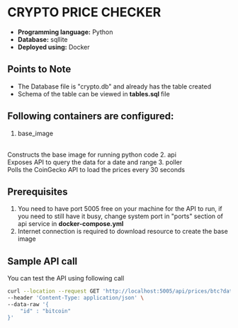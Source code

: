 <h1> CRYPTO PRICE CHECKER </h1>

 - <b>Programming language:</b> Python
 - <b>Database:</b> sqllite
 - <b>Deployed using:</b> Docker


<h2> Points to Note </h2>

- The Database file is "crypto.db" and already has the table created
- Schema of the table can be viewed in <b>tables.sql </b> file

<h2>Following containers are configured:</h2>

1. base_image
<br>
Constructs the base image for running python code
2. api
<br>
Exposes API to query the data for a date and range
3. poller
<br>
Polls the CoinGecko API to load the prices every 30 seconds

<h2> Prerequisites</h2>

1. You need to have port 5005 free on your machine for the API to run, if you need to still have it busy, change system port in "ports" section of api service in <b>docker-compose.yml</b>
2. Internet connection is required to download resource to create the base image


<h2> Sample API call</h2>

You can test the API using following call

```bash
curl --location --request GET 'http://localhost:5005/api/prices/btc?date=14-08-2022&offset=0&limit=10' \
--header 'Content-Type: application/json' \
--data-raw '{
    "id" : "bitcoin"
}'
```